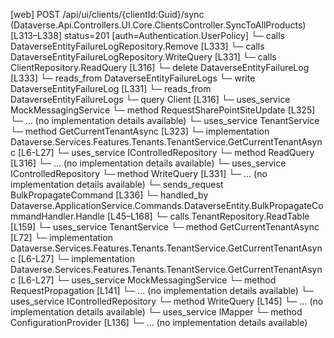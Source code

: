 [web] POST /api/ui/clients/{clientId:Guid}/sync  (Dataverse.Api.Controllers.UI.Core.ClientsController.SyncToAllProducts)  [L313–L338] status=201 [auth=Authentication.UserPolicy]
  └─ calls DataverseEntityFailureLogRepository.Remove [L333]
  └─ calls DataverseEntityFailureLogRepository.WriteQuery [L331]
  └─ calls ClientRepository.ReadQuery [L316]
  └─ delete DataverseEntityFailureLog [L333]
    └─ reads_from DataverseEntityFailureLogs
  └─ write DataverseEntityFailureLog [L331]
    └─ reads_from DataverseEntityFailureLogs
  └─ query Client [L316]
  └─ uses_service MockMessagingService
    └─ method RequestSharePointSiteUpdate [L325]
      └─ ... (no implementation details available)
  └─ uses_service TenantService
    └─ method GetCurrentTenantAsync [L323]
      └─ implementation Dataverse.Services.Features.Tenants.TenantService.GetCurrentTenantAsync [L6-L27]
  └─ uses_service IControlledRepository<Client>
    └─ method ReadQuery [L316]
      └─ ... (no implementation details available)
  └─ uses_service IControlledRepository<DataverseEntityFailureLog>
    └─ method WriteQuery [L331]
      └─ ... (no implementation details available)
  └─ sends_request BulkPropagateCommand [L336]
    └─ handled_by Dataverse.ApplicationService.Commands.DataverseEntity.BulkPropagateCommandHandler.Handle [L45–L168]
      └─ calls TenantRepository.ReadTable [L159]
      └─ uses_service TenantService
        └─ method GetCurrentTenantAsync [L72]
          └─ implementation Dataverse.Services.Features.Tenants.TenantService.GetCurrentTenantAsync [L6-L27]
          └─ implementation Dataverse.Services.Features.Tenants.TenantService.GetCurrentTenantAsync [L6-L27]
      └─ uses_service MockMessagingService
        └─ method RequestPropagation [L141]
          └─ ... (no implementation details available)
      └─ uses_service IControlledRepository<DataverseEntityFailureLog>
        └─ method WriteQuery [L145]
          └─ ... (no implementation details available)
      └─ uses_service IMapper
        └─ method ConfigurationProvider [L136]
          └─ ... (no implementation details available)

